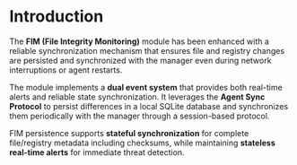 # Introduction

The **FIM (File Integrity Monitoring)** module has been enhanced with a reliable synchronization mechanism that ensures file and registry changes are persisted and synchronized with the manager even during network interruptions or agent restarts.

The module implements a **dual event system** that provides both real-time alerts and reliable state synchronization. It leverages the **Agent Sync Protocol** to persist differences in a local SQLite database and synchronizes them periodically with the manager through a session-based protocol.

FIM persistence supports **stateful synchronization** for complete file/registry metadata including checksums, while maintaining **stateless real-time alerts** for immediate threat detection.
